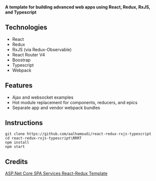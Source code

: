 ﻿
 **A template for building advanced web apps using React, Redux, RxJS, and Typescript**
 
 ## Technologies
- React
- Redux
- RxJS (via Redux-Observable)
- React Router V4
- Boostrap
- Typescript
- Webpack

## Features
- Ajax and websocket examples
- Hot module replacement for components, reducers, and epics
- Separate app and vendor webpack bundles

## Instructions
```
git clone https://github.com/aalhamoudi/react-redux-rxjs-typescript
cd react-redux-rxjs-typescript\RRRT
npm install
npm start
```

## Credits
[ASP.Net Core SPA Services React-Redux Template](https://github.com/aspnet/JavaScriptServices/tree/dev/templates/ReactReduxSpa)
